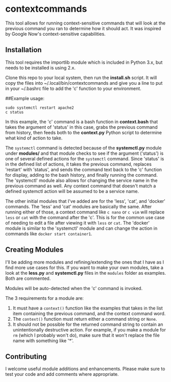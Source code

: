 # contextcommands

This tool allows for running context-sensitive commands that will look at the previous command you ran to determine how it should act. It was inspired by Google Now's context-sensitive capabilities.

## Installation

This tool requires the importlib module which is included in Python 3.x, but needs to be installed is using 2.x.

Clone this repo to your local system, then run the **install.sh** script. It will copy the files into ~/.local/bin/contextcommands and give you a line to put in your ~/.bashrc file to add the 'c' function to your environment.

##Example usage:

    sudo systemctl restart apache2
    c status

In this example, the 'c' command is a bash function in **context.bash** that takes the argument of 'status' in this case, grabs the previous command from history, then feeds both to the **context.py** Python script to determine what kind of action to take. 

The `systemctl` command is detected because of the **systemctl.py** module under **modules/** and that module checks to see if the argument ('status') is one of several defined actions for the `systemctl` command. Since 'status' is in the defined list of actions, it takes the previous command, replaces 'restart' with 'status', and sends the command text back to the 'c' function for display, adding to the bash history, and finally running the command. The 'systemctl' module also allows for changing the service name in the previous command as well. Any context command that doesn't match a defined systemctl action will be assumed to be a service name.

The other initial modules that I've added are for the 'less', 'cat', and 'docker' commands. The 'less' and 'cat' modules are basically the same. After running either of those, a context command like `c nano` or `c vim` will replace `less` or `cat` with the command after the 'c'. This is for the common use case of needing to edit a file after viewing it with `less` or `cat`. The 'docker' module is similar to the 'systemctl' module and can change the action in commands like `docker start container1`.

## Creating Modules

I'll be adding more modules and refining/extending the ones that I have as I find more use cases for this. If you want to make your own modules, take a look at the **less.py** and **systemctl.py** files in the `modules` folder as examples. Both are commented.

Modules will be auto-detected when the 'c' command is invoked.

The 3 requirements for a module are:

1. It must have a `context()` function like the examples that takes in the list item containing the previous command, and the context command word.
2. The `context()` function must return either a command string or `None`.
3. It should not be possible for the returned command string to contain an unintentionally destructive action. For example, if you make a module for `rm` (which I probably won't do), make sure that it won't replace the file name with something like '*'.

## Contributing

I welcome useful module additions and enhancements. Please make sure to test your code and add comments where appropriate.
